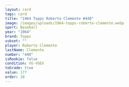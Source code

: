 ```yaml
---
layout: card
tags: card
title: "1964 Topps Roberto Clemente #440"
image: /images/uploads/1964-topps-roberto-clemente.webp
sport: Baseball
year: "1964"
brand: Topps
subset: ""
player: Roberto Clemente
lastName: Clemente
number: "440"
isRookie: false
condition: VG-VGEX
toGrade: true
value: 177
order: 10
---
```

